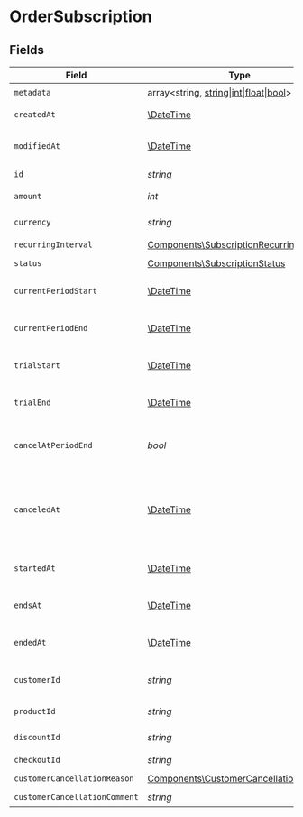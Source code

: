# OrderSubscription


## Fields

| Field                                                                                                                         | Type                                                                                                                          | Required                                                                                                                      | Description                                                                                                                   | Example                                                                                                                       |
| ----------------------------------------------------------------------------------------------------------------------------- | ----------------------------------------------------------------------------------------------------------------------------- | ----------------------------------------------------------------------------------------------------------------------------- | ----------------------------------------------------------------------------------------------------------------------------- | ----------------------------------------------------------------------------------------------------------------------------- |
| `metadata`                                                                                                                    | array<string, [string\|int\|float\|bool](../../Models/Components/OrderSubscriptionMetadata.md)>                               | :heavy_check_mark:                                                                                                            | N/A                                                                                                                           |                                                                                                                               |
| `createdAt`                                                                                                                   | [\DateTime](https://www.php.net/manual/en/class.datetime.php)                                                                 | :heavy_check_mark:                                                                                                            | Creation timestamp of the object.                                                                                             |                                                                                                                               |
| `modifiedAt`                                                                                                                  | [\DateTime](https://www.php.net/manual/en/class.datetime.php)                                                                 | :heavy_check_mark:                                                                                                            | Last modification timestamp of the object.                                                                                    |                                                                                                                               |
| `id`                                                                                                                          | *string*                                                                                                                      | :heavy_check_mark:                                                                                                            | The ID of the object.                                                                                                         |                                                                                                                               |
| `amount`                                                                                                                      | *int*                                                                                                                         | :heavy_check_mark:                                                                                                            | The amount of the subscription.                                                                                               | 10000                                                                                                                         |
| `currency`                                                                                                                    | *string*                                                                                                                      | :heavy_check_mark:                                                                                                            | The currency of the subscription.                                                                                             | usd                                                                                                                           |
| `recurringInterval`                                                                                                           | [Components\SubscriptionRecurringInterval](../../Models/Components/SubscriptionRecurringInterval.md)                          | :heavy_check_mark:                                                                                                            | N/A                                                                                                                           |                                                                                                                               |
| `status`                                                                                                                      | [Components\SubscriptionStatus](../../Models/Components/SubscriptionStatus.md)                                                | :heavy_check_mark:                                                                                                            | N/A                                                                                                                           |                                                                                                                               |
| `currentPeriodStart`                                                                                                          | [\DateTime](https://www.php.net/manual/en/class.datetime.php)                                                                 | :heavy_check_mark:                                                                                                            | The start timestamp of the current billing period.                                                                            |                                                                                                                               |
| `currentPeriodEnd`                                                                                                            | [\DateTime](https://www.php.net/manual/en/class.datetime.php)                                                                 | :heavy_check_mark:                                                                                                            | The end timestamp of the current billing period.                                                                              |                                                                                                                               |
| `trialStart`                                                                                                                  | [\DateTime](https://www.php.net/manual/en/class.datetime.php)                                                                 | :heavy_check_mark:                                                                                                            | The start timestamp of the trial period, if any.                                                                              |                                                                                                                               |
| `trialEnd`                                                                                                                    | [\DateTime](https://www.php.net/manual/en/class.datetime.php)                                                                 | :heavy_check_mark:                                                                                                            | The end timestamp of the trial period, if any.                                                                                |                                                                                                                               |
| `cancelAtPeriodEnd`                                                                                                           | *bool*                                                                                                                        | :heavy_check_mark:                                                                                                            | Whether the subscription will be canceled at the end of the current period.                                                   |                                                                                                                               |
| `canceledAt`                                                                                                                  | [\DateTime](https://www.php.net/manual/en/class.datetime.php)                                                                 | :heavy_check_mark:                                                                                                            | The timestamp when the subscription was canceled. The subscription might still be active if `cancel_at_period_end` is `true`. |                                                                                                                               |
| `startedAt`                                                                                                                   | [\DateTime](https://www.php.net/manual/en/class.datetime.php)                                                                 | :heavy_check_mark:                                                                                                            | The timestamp when the subscription started.                                                                                  |                                                                                                                               |
| `endsAt`                                                                                                                      | [\DateTime](https://www.php.net/manual/en/class.datetime.php)                                                                 | :heavy_check_mark:                                                                                                            | The timestamp when the subscription will end.                                                                                 |                                                                                                                               |
| `endedAt`                                                                                                                     | [\DateTime](https://www.php.net/manual/en/class.datetime.php)                                                                 | :heavy_check_mark:                                                                                                            | The timestamp when the subscription ended.                                                                                    |                                                                                                                               |
| `customerId`                                                                                                                  | *string*                                                                                                                      | :heavy_check_mark:                                                                                                            | The ID of the subscribed customer.                                                                                            |                                                                                                                               |
| `productId`                                                                                                                   | *string*                                                                                                                      | :heavy_check_mark:                                                                                                            | The ID of the subscribed product.                                                                                             |                                                                                                                               |
| `discountId`                                                                                                                  | *string*                                                                                                                      | :heavy_check_mark:                                                                                                            | The ID of the applied discount, if any.                                                                                       |                                                                                                                               |
| `checkoutId`                                                                                                                  | *string*                                                                                                                      | :heavy_check_mark:                                                                                                            | N/A                                                                                                                           |                                                                                                                               |
| `customerCancellationReason`                                                                                                  | [Components\CustomerCancellationReason](../../Models/Components/CustomerCancellationReason.md)                                | :heavy_check_mark:                                                                                                            | N/A                                                                                                                           |                                                                                                                               |
| `customerCancellationComment`                                                                                                 | *string*                                                                                                                      | :heavy_check_mark:                                                                                                            | N/A                                                                                                                           |                                                                                                                               |